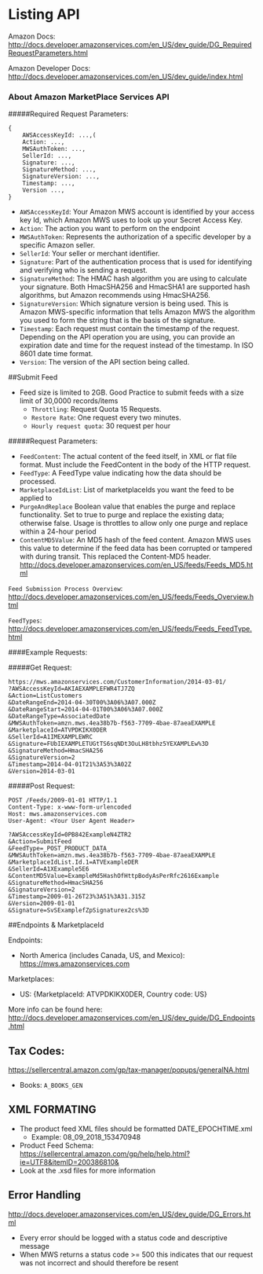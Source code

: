 # Listing API

Amazon Docs: http://docs.developer.amazonservices.com/en_US/dev_guide/DG_RequiredRequestParameters.html

Amazon Developer Docs: http://docs.developer.amazonservices.com/en_US/dev_guide/index.html

### About Amazon MarketPlace Services API

 
#####Required Request Parameters:
```
{
    AWSAccessKeyId: ...,(
    Action: ...,
    MWSAuthToken: ...,
    SellerId: ...,
    Signature: ...,
    SignatureMethod: ...,
    SignatureVersion: ...,
    Timestamp: ...,
    Version ...,
}
```

* ```AWSAccessKeyId```: Your Amazon MWS account is identified by your access key Id, which Amazon MWS uses to look up your Secret Access Key.
* ```Action```: The action you want to perform on the endpoint
* ```MWSAuthToken```: Represents the authorization of a specific developer by a specific Amazon seller.
* ```SellerId```: Your seller or merchant identifier.
* ```Signature```: Part of the authentication process that is used for identifying and verifying who is sending a request.
* ```SignatureMethod```: The HMAC hash algorithm you are using to calculate your signature. Both HmacSHA256 and HmacSHA1 are supported hash algorithms, but Amazon recommends using HmacSHA256.
* ```SignatureVersion```: Which signature version is being used. This is Amazon MWS-specific information that tells Amazon MWS the algorithm you used to form the string that is the basis of the signature.
* ```Timestamp```: Each request must contain the timestamp of the request. Depending on the API operation you are using, you can provide an expiration date and time for the request instead of the timestamp. In ISO 8601 date time format.
* ```Version```: The version of the API section being called.

##Submit Feed

 * Feed size is limited to 2GB. Good Practice to submit feeds with a size limit of 30,0000 records/items
    * ```Throttling```: Request Quota 15 Requests.
    * ```Restore Rate```: One request every two minutes.
    * ```Hourly request quota```: 30 request per hour


#####Request Parameters:

* ```FeedContent```: The actual content of the feed itself, in XML or flat file format.
Must include the FeedContent in the body of the HTTP request.
* ```FeedType```: A FeedType value indicating how the data should be processed.
* ```MarketplaceIdList```: List of marketplaceIds you want the feed to be applied to
* ```PurgeAndReplace``` Boolean value that enables the purge and replace functionality. Set to
true to purge and replace the existing data; otherwise false. Usage is throttles to allow only one purge and replace
within a 24-hour period
* ```ContentMD5Value```: An MD5 hash of the feed content. Amazon MWS uses this value to determine
if the feed data has been corrupted or tampered with during transit. This replaced the
Content-MD5 header. http://docs.developer.amazonservices.com/en_US/feeds/Feeds_MD5.html

```Feed Submission Process Overview```: http://docs.developer.amazonservices.com/en_US/feeds/Feeds_Overview.html

```FeedTypes```: http://docs.developer.amazonservices.com/en_US/feeds/Feeds_FeedType.html


####Example Requests:

#####Get Request:
```
https://mws.amazonservices.com/CustomerInformation/2014-03-01/
?AWSAccessKeyId=AKIAEXAMPLEFWR4TJ7ZQ
&Action=ListCustomers
&DateRangeEnd=2014-04-30T00%3A06%3A07.000Z
&DateRangeStart=2014-04-01T00%3A06%3A07.000Z
&DateRangeType=AssociatedDate
&MWSAuthToken=amzn.mws.4ea38b7b-f563-7709-4bae-87aeaEXAMPLE
&MarketplaceId=ATVPDKIKX0DER
&SellerId=A1IMEXAMPLEWRC
&Signature=FUbIEXAMPLETUGtTS6sqNDt3OuLH8tbhz5YEXAMPLEw%3D
&SignatureMethod=HmacSHA256
&SignatureVersion=2
&Timestamp=2014-04-01T21%3A53%3A02Z
&Version=2014-03-01
```

#####Post Request:
```
POST /Feeds/2009-01-01 HTTP/1.1
Content-Type: x-www-form-urlencoded
Host: mws.amazonservices.com
User-Agent: <Your User Agent Header>

?AWSAccessKeyId=0PB842ExampleN4ZTR2
&Action=SubmitFeed
&FeedType=_POST_PRODUCT_DATA_
&MWSAuthToken=amzn.mws.4ea38b7b-f563-7709-4bae-87aeaEXAMPLE
&MarketplaceIdList.Id.1=ATVExampleDER
&SellerId=A1XExample5E6
&ContentMD5Value=ExampleMd5HashOfHttpBodyAsPerRfc2616Example
&SignatureMethod=HmacSHA256
&SignatureVersion=2
&Timestamp=2009-01-26T23%3A51%3A31.315Z
&Version=2009-01-01
&Signature=SvSExamplefZpSignaturex2cs%3D
```

##Endpoints & MarketplaceId

Endpoints: 
* North America (includes Canada, US, and Mexico): https://mws.amazonservices.com

Marketplaces:

* US: {MarketplaceId: ATVPDKIKX0DER, Country code: US}

More info can be found here: http://docs.developer.amazonservices.com/en_US/dev_guide/DG_Endpoints.html

## Tax Codes:
https://sellercentral.amazon.com/gp/tax-manager/popups/generalNA.html

* Books: ```A_BOOKS_GEN```

## XML FORMATING

* The product feed XML files should be formatted DATE_EPOCHTIME.xml
    * Example: 08_09_2018_153470948
* Product Feed Schema:  https://sellercentral.amazon.com/gp/help/help.html?ie=UTF8&itemID=200386810&
* Look at the .xsd files for more information


## Error Handling

http://docs.developer.amazonservices.com/en_US/dev_guide/DG_Errors.html

* Every error should be logged with a status code and descriptive message
* When MWS returns a status code >= 500 this indicates that our request was not incorrect and should therefore be resent
